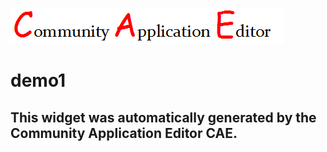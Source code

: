 ![CAE](https://github.com/patricia-cae/frontendComponent-166/blob/gh-pages/img/logo.png)  

demo1
===================


This widget was automatically generated by the Community Application Editor CAE.  
---------------
